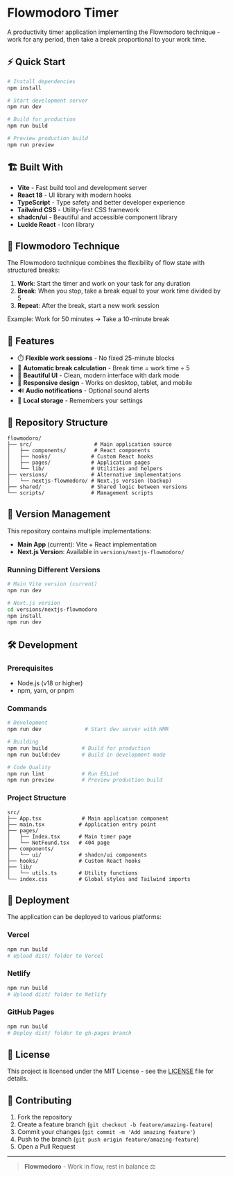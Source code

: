 # Flowmodoro Timer

A productivity timer application implementing the Flowmodoro technique - work for any period, then take a break proportional to your work time.

## ⚡ Quick Start

```bash
# Install dependencies
npm install

# Start development server
npm run dev

# Build for production
npm run build

# Preview production build
npm run preview
```

## 🏗️ Built With

- **Vite** - Fast build tool and development server
- **React 18** - UI library with modern hooks
- **TypeScript** - Type safety and better developer experience
- **Tailwind CSS** - Utility-first CSS framework
- **shadcn/ui** - Beautiful and accessible component library
- **Lucide React** - Icon library

## 🎯 Flowmodoro Technique

The Flowmodoro technique combines the flexibility of flow state with structured breaks:

1. **Work**: Start the timer and work on your task for any duration
2. **Break**: When you stop, take a break equal to your work time divided by 5
3. **Repeat**: After the break, start a new work session

Example: Work for 50 minutes → Take a 10-minute break

## 🚀 Features

- ⏱️ **Flexible work sessions** - No fixed 25-minute blocks
- 🧮 **Automatic break calculation** - Break time = work time ÷ 5
- 🎨 **Beautiful UI** - Clean, modern interface with dark mode
- 📱 **Responsive design** - Works on desktop, tablet, and mobile
- 🔊 **Audio notifications** - Optional sound alerts
- 💾 **Local storage** - Remembers your settings

## 📁 Repository Structure

```
flowmodoro/
├── src/                    # Main application source
│   ├── components/         # React components
│   ├── hooks/             # Custom React hooks
│   ├── pages/             # Application pages
│   └── lib/               # Utilities and helpers
├── versions/              # Alternative implementations
│   └── nextjs-flowmodoro/ # Next.js version (backup)
├── shared/                # Shared logic between versions
└── scripts/               # Management scripts
```

## 🔄 Version Management

This repository contains multiple implementations:

- **Main App** (current): Vite + React implementation
- **Next.js Version**: Available in `versions/nextjs-flowmodoro/`

### Running Different Versions

```bash
# Main Vite version (current)
npm run dev

# Next.js version
cd versions/nextjs-flowmodoro
npm install
npm run dev
```

## 🛠️ Development

### Prerequisites

- Node.js (v18 or higher)
- npm, yarn, or pnpm

### Commands

```bash
# Development
npm run dev              # Start dev server with HMR

# Building
npm run build           # Build for production
npm run build:dev       # Build in development mode

# Code Quality
npm run lint            # Run ESLint
npm run preview         # Preview production build
```

### Project Structure

```
src/
├── App.tsx             # Main application component
├── main.tsx           # Application entry point
├── pages/
│   ├── Index.tsx      # Main timer page
│   └── NotFound.tsx   # 404 page
├── components/
│   └── ui/            # shadcn/ui components
├── hooks/             # Custom React hooks
├── lib/
│   └── utils.ts       # Utility functions
└── index.css          # Global styles and Tailwind imports
```

## 🚀 Deployment

The application can be deployed to various platforms:

### Vercel

```bash
npm run build
# Upload dist/ folder to Vercel
```

### Netlify

```bash
npm run build
# Upload dist/ folder to Netlify
```

### GitHub Pages

```bash
npm run build
# Deploy dist/ folder to gh-pages branch
```

## 📝 License

This project is licensed under the MIT License - see the [LICENSE](LICENSE) file for details.

## 🤝 Contributing

1. Fork the repository
2. Create a feature branch (`git checkout -b feature/amazing-feature`)
3. Commit your changes (`git commit -m 'Add amazing feature'`)
4. Push to the branch (`git push origin feature/amazing-feature`)
5. Open a Pull Request

---

> **Flowmodoro** - Work in flow, rest in balance ⚖️
